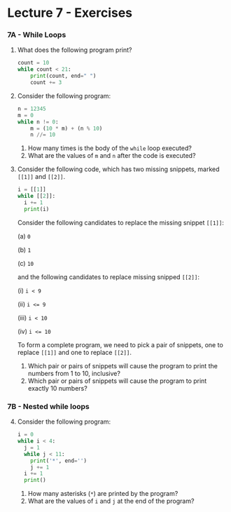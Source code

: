 # Lecture 7 - Exercises

### 7A - While Loops

1. What does the following program print?

   ```python
   count = 10
   while count < 21:
       print(count, end=" ")
       count += 3
   ```

2. Consider the following program:

   ```python
   n = 12345
   m = 0
   while n != 0:
       m = (10 * m) + (n % 10)
       n //= 10
   ```

   1. How many times is the body of the `while` loop executed?
   2. What are the values of `m` and `n` after the code is executed?

3. Consider the following code, which has two missing snippets, marked `[[1]]` and `[[2]]`.

   ```python
   i = [[1]]
   while [[2]]:
     i += 1
     print(i)
   ```

   Consider the following candidates to replace the missing snippet `[[1]]`:

   (a) `0`

   (b) `1`

   (c) `10`

   and the following candidates to replace missing snipped `[[2]]`:

   (i) `i < 9`

   (ii) `i <= 9`

   (iii) `i < 10`

   (iv) `i <= 10`

   To form a complete program, we need to pick a pair of snippets, one to replace `[[1]]` and one to replace `[[2]]`.

   1. Which pair or pairs of snippets will cause the program to print the numbers from 1 to 10, inclusive?
   2. Which pair or pairs of snippets will cause the program to print exactly 10 numbers? 

### 7B - Nested while loops

4. Consider the following program:

   ```python
   i = 0
   while i < 4:
     j = 1
     while j < 11:
       print('*', end='')
       j += 1
     i += 1
     print()
   ```

   1. How many asterisks (`*`) are printed by the program?
   2. What are the values of `i` and `j` at the end of the program?


